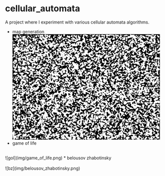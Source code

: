 # cellular_automata
A project where I experiment with various cellular automata algorithms.

* map generation<br>
![mg](img/map_generation.png)
* game of life<br>
<br>
![gol](img/game_of_life.png)
* belousov zhabotinsky<br>
<br>
![bz](img/belousov_zhabotinsky.png)
